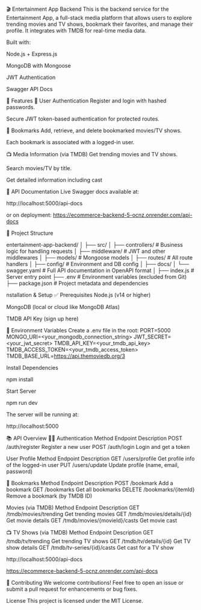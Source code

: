 🎬 Entertainment App Backend
This is the backend service for the Entertainment App, a full-stack media platform that allows users to explore trending movies and TV shows, bookmark their favorites, and manage their profile. It integrates with TMDB for real-time media data.

Built with:

Node.js + Express.js

MongoDB with Mongoose

JWT Authentication

Swagger API Docs


🚀 Features
🔐 User Authentication
Register and login with hashed passwords.

Secure JWT token-based authentication for protected routes.

🔖 Bookmarks
Add, retrieve, and delete bookmarked movies/TV shows.

Each bookmark is associated with a logged-in user.

📺 Media Information (via TMDB)
Get trending movies and TV shows.

Search movies/TV by title.

Get detailed information including cast

📄 API Documentation
Live Swagger docs available at:

http://localhost:5000/api-docs

or on deployment:
https://ecommerce-backend-5-ocnz.onrender.com/api-docs


📁 Project Structure

entertainment-app-backend/
│
├── src/
│   ├── controllers/      # Business logic for handling requests
│   ├── middleware/       # JWT and other middlewares
│   ├── models/           # Mongoose models
│   ├── routes/           # All route handlers
│   ├── config/           # Environment and DB config
│
├── docs/
│   └── swagger.yaml      # Full API documentation in OpenAPI format
│
├── index.js              # Server entry point
├── .env                  # Environment variables (excluded from Git)
├── package.json          # Project metadata and dependencies


nstallation & Setup
✅ Prerequisites
Node.js (v14 or higher)

MongoDB (local or cloud like MongoDB Atlas)

TMDB API Key (sign up here)

📌 Environment Variables
Create a .env file in the root:
PORT=5000
MONGO_URI=<your_mongodb_connection_string>
JWT_SECRET=<your_jwt_secret>
TMDB_API_KEY=<your_tmdb_api_key>
TMDB_ACCESS_TOKEN=<your_tmdb_access_token>
TMDB_BASE_URL=https://api.themoviedb.org/3

Install Dependencies

npm install

Start Server

npm run dev

The server will be running at:

http://localhost:5000


📚 API Overview
🧑‍💼 Authentication
Method	Endpoint	Description
POST	/auth/register	Register a new user
POST	/auth/login	Login and get a token


User Profile
Method	Endpoint	Description
GET	/users/profile	Get profile info of the logged-in user
PUT	/users/update	Update profile (name, email, password)

🔖 Bookmarks
Method	Endpoint	Description
POST	/bookmark	Add a bookmark
GET	/bookmarks	Get all bookmarks
DELETE	/bookmarks/{itemId}	Remove a bookmark (by TMDB ID)

 Movies (via TMDB)
Method	Endpoint	Description
GET	/tmdb/movies/trending	Get trending movies
GET	/tmdb/movies/details/{id}	Get movie details
GET	/tmdb/movies/{movieId}/casts	Get movie cast


📺 TV Shows (via TMDB)
Method	Endpoint	Description
GET	/tmdb/tv/trending	Get trending TV shows
GET	/tmdb/tv/details/{id}	Get TV show details
GET	/tmdb/tv-series/{id}/casts	Get cast for a TV show


http://localhost:5000/api-docs


https://ecommerce-backend-5-ocnz.onrender.com/api-docs


🤝 Contributing
We welcome contributions!
Feel free to open an issue or submit a pull request for enhancements or bug fixes.

 License
This project is licensed under the MIT License.
